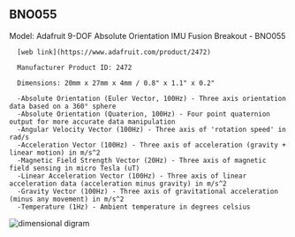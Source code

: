 ## BNO055

  Model: Adafruit 9-DOF Absolute Orientation IMU Fusion Breakout - BNO055
  
      [web link](https://www.adafruit.com/product/2472)
  
      Manufacturer Product ID: 2472
      
      Dimensions: 20mm x 27mm x 4mm / 0.8" x 1.1" x 0.2"
      
      -Absolute Orientation (Euler Vector, 100Hz) - Three axis orientation data based on a 360° sphere
      -Absolute Orientation (Quaterion, 100Hz) - Four point quaternion output for more accurate data manipulation
      -Angular Velocity Vector (100Hz) - Three axis of 'rotation speed' in rad/s
      -Acceleration Vector (100Hz) - Three axis of acceleration (gravity + linear motion) in m/s^2
      -Magnetic Field Strength Vector (20Hz) - Three axis of magnetic field sensing in micro Tesla (uT)
      -Linear Acceleration Vector (100Hz) - Three axis of linear acceleration data (acceleration minus gravity) in m/s^2
      -Gravity Vector (100Hz) - Three axis of gravitational acceleration (minus any movement) in m/s^2
      -Temperature (1Hz) - Ambient temperature in degrees celsius
      
![dimensional digram](https://cdn-learn.adafruit.com/assets/assets/000/024/613/medium640/sensors_BNO055_Dim.png?1429643231)
